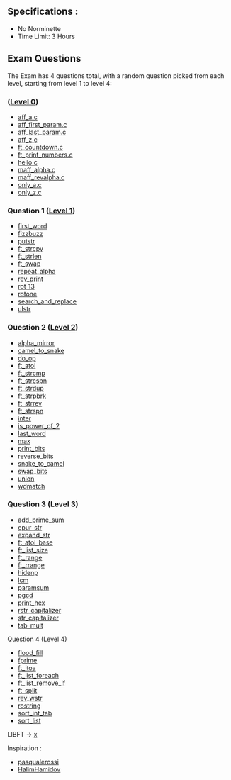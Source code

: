 ## Specifications :
- No Norminette
- Time Limit: 3 Hours

## Exam Questions

The Exam has 4 questions total, with a random question picked from each level, starting from level 1 to level 4:

### ([Level 0](https://github.com/ava8kyoko/42-Exam_practice/tree/master/Rank-02/Level-00))

- [aff_a.c](https://github.com/ava8kyoko/42-Exam_practice/blob/master/Rank-02/Level-00/aff_a.c)
- [aff_first_param.c](https://github.com/ava8kyoko/42-Exam_practice/blob/master/Rank-02/Level-00/aff_first_param.c)
- [aff_last_param.c](https://github.com/ava8kyoko/42-Exam_practice/blob/master/Rank-02/Level-00/aff_last_param.c)
- [aff_z.c](https://github.com/ava8kyoko/42-Exam_practice/blob/master/Rank-02/Level-00/aff_z.c)
- [ft_countdown.c](https://github.com/ava8kyoko/42-Exam_practice/blob/master/Rank-02/Level-00/ft_countdown.c)
- [ft_print_numbers.c](https://github.com/ava8kyoko/42-Exam_practice/blob/master/Rank-02/Level-00/ft_print_numbers.c)
- [hello.c](https://github.com/ava8kyoko/42-Exam_practice/blob/master/Rank-02/Level-00/hello.c)
- [maff_alpha.c](https://github.com/ava8kyoko/42-Exam_practice/blob/master/Rank-02/Level-00/maff_alpha.c)
- [maff_revalpha.c](https://github.com/ava8kyoko/42-Exam_practice/blob/master/Rank-02/Level-00/maff_revalpha.c)
- [only_a.c](https://github.com/ava8kyoko/42-Exam_practice/blob/master/Rank-02/Level-00/only_a.c)
- [only_z.c](https://github.com/ava8kyoko/42-Exam_practice/blob/master/Rank-02/Level-00/only_z.c)

### Question 1 ([Level 1](https://github.com/ava8kyoko/42-Exam_practice/tree/master/Rank-02/Level-01))

- [first_word](https://github.com/ava8kyoko/42-Exam_practice/blob/master/Rank-02/Level-01/first_word.c)
- [fizzbuzz](https://github.com/ava8kyoko/42-Exam_practice/blob/master/Rank-02/Level-01/fizzbuzz.c)
- [putstr](https://github.com/ava8kyoko/42-Exam_practice/blob/master/Rank-02/Level-01/ft_putstr.c)
- [ft_strcpy](https://github.com/ava8kyoko/42-Exam_practice/blob/master/Rank-02/Level-01/ft_strcpy.c)
- [ft_strlen](https://github.com/ava8kyoko/42-Exam_practice/blob/master/Rank-02/Level-01/ft_strlen.c)
- [ft_swap](https://github.com/ava8kyoko/42-Exam_practice/blob/master/Rank-02/Level-01/ft_swap.c)
- [repeat_alpha](https://github.com/ava8kyoko/42-Exam_practice/blob/master/Rank-02/Level-01/repeat_alpha.c)
- [rev_print](https://github.com/ava8kyoko/42-Exam_practice/blob/master/Rank-02/Level-01/rev_print.c)
- [rot_13](https://github.com/ava8kyoko/42-Exam_practice/blob/master/Rank-02/Level-01/rot_13.c)
- [rotone](https://github.com/ava8kyoko/42-Exam_practice/blob/master/Rank-02/Level-01/rotone.c)
- [search_and_replace](https://github.com/ava8kyoko/42-Exam_practice/blob/master/Rank-02/Level-01/search_and_replace.c)
- [ulstr](https://github.com/ava8kyoko/42-Exam_practice/blob/master/Rank-02/Level-01/ulstr.c)

### Question 2 ([Level 2](https://github.com/ava8kyoko/42-Exam_practice/tree/master/Rank-02/Level-02))

- [alpha_mirror](https://github.com/ava8kyoko/42-Exam_practice/blob/master/Rank-02/Level-02/alpha_mirror.c)
- [camel_to_snake](https://github.com/ava8kyoko/42-Exam_practice/blob/master/Rank-02/Level-02/camel_to_snake.c)
- [do_op](https://github.com/ava8kyoko/42-Exam_practice/blob/master/Rank-02/Level-02/do_op.c)
- [ft_atoi](https://github.com/ava8kyoko/42-Exam_practice/blob/master/Rank-02/Level-02/ft_atoi.c)
- [ft_strcmp](https://github.com/ava8kyoko/42-Exam_practice/blob/master/Rank-02/Level-02/ft_strcmp.c)
- [ft_strcspn](https://github.com/ava8kyoko/42-Exam_practice/blob/master/Rank-02/Level-02/ft_strcspn.c)
- [ft_strdup](https://github.com/ava8kyoko/42-Exam_practice/blob/master/Rank-02/Level-02/ft_strdup.c)
- [ft_strpbrk](https://github.com/ava8kyoko/42-Exam_practice/blob/master/Rank-02/Level-02/ft_strpbrk.c)
- [ft_strrev](https://github.com/ava8kyoko/42-Exam_practice/blob/master/Rank-02/Level-02/ft_strrev.c)
- [ft_strspn](https://github.com/ava8kyoko/42-Exam_practice/blob/master/Rank-02/Level-02/ft_strspn.c)
- [inter](https://github.com/ava8kyoko/42-Exam_practice/blob/master/Rank-02/Level-02/inter.c)
- [is_power_of_2](https://github.com/ava8kyoko/42-Exam_practice/blob/master/Rank-02/Level-02/is_power_of_2.c)
- [last_word](https://github.com/ava8kyoko/42-Exam_practice/blob/master/Rank-02/Level-02/last_word.c)
- [max](https://github.com/ava8kyoko/42-Exam_practice/blob/master/Rank-02/Level-02/max.c)
- [print_bits](https://github.com/ava8kyoko/42-Exam_practice/blob/master/Rank-02/Level-02/print_bits.c)
- [reverse_bits](https://github.com/ava8kyoko/42-Exam_practice/blob/master/Rank-02/Level-02/reverse_bits.c)
- [snake_to_camel](https://github.com/ava8kyoko/42-Exam_practice/blob/master/Rank-02/Level-02/snake_to_camel.c)
- [swap_bits](https://github.com/ava8kyoko/42-Exam_practice/blob/master/Rank-02/Level-02/swap_bits.c)
- [union](https://github.com/ava8kyoko/42-Exam_practice/blob/master/Rank-02/Level-02/union.c)
- [wdmatch](https://github.com/ava8kyoko/42-Exam_practice/blob/master/Rank-02/Level-02/wdmatch.c)

### Question 3 (Level 3)

- [add_prime_sum]()
- [epur_str]()
- [expand_str]()
- [ft_atoi_base]()
- [ft_list_size]()
- [ft_range]()
- [ft_rrange]()
- [hidenp]()
- [lcm]()
- [paramsum]()
- [pgcd]()
- [print_hex]()
- [rstr_capitalizer]()
- [str_capitalizer]()
- [tab_mult]()

Question 4 (Level 4)

- [flood_fill]()
- [fprime]()
- [ft_itoa]()
- [ft_list_foreach]()
- [ft_list_remove_if]()
- [ft_split]()
- [rev_wstr]()
- [rostring]()
- [sort_int_tab]()
- [sort_list]()

LIBFT -> [x](https://github.com/ava8kyoko/42-libft)

Inspiration :
- [pasqualerossi](https://github.com/pasqualerossi/42-School-Exam-Rank-02)
- [HalimHamidov](https://github.com/HalimHamidov/C-Exam-Alone-In-The-Dark---Beginner/tree/f695f18889556a471a1fd04df3e64ad941ff967b/Rendu%20/42-exam-miner-/maparmar)
